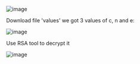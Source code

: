 ![image](https://github.com/nhattanhh/CTF/assets/130430279/1a0ee61c-0710-4398-988b-5e615ed64ac4)

Download file 'values' we got 3 values of c, n and e:

![image](https://github.com/nhattanhh/CTF/assets/130430279/467a0ac4-19f3-4f43-9a3c-5b2295bef16a)

Use RSA tool to decrypt it 

![image](https://github.com/nhattanhh/CTF/assets/130430279/efc62441-8ba2-4e89-b100-814ab855ec86)
